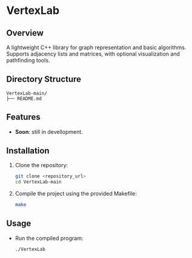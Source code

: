 # VertexLab

## Overview
A lightweight C++ library for graph representation and basic algorithms. Supports adjacency lists and matrices, with optional visualization and pathfinding tools.

## Directory Structure
    VertexLab-main/
    ├── README.md

## Features
- **Soon**: still in devellopment.

## Installation
1. Clone the repository:
    ```sh
    git clone <repository_url>
    cd VertexLab-main
    ```
2. Compile the project using the provided Makefile:
    ```sh
    make
    ```

## Usage
- Run the compiled program:
    ```sh
    ./VertexLab
    ```

